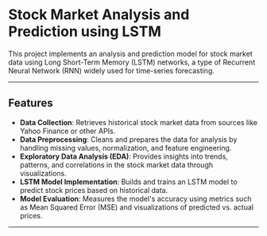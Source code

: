
# Stock Market Analysis and Prediction using LSTM

This project implements an analysis and prediction model for stock market data using Long Short-Term Memory (LSTM) networks, a type of Recurrent Neural Network (RNN) widely used for time-series forecasting.

---

## Features

- **Data Collection**: Retrieves historical stock market data from sources like Yahoo Finance or other APIs.
- **Data Preprocessing**: Cleans and prepares the data for analysis by handling missing values, normalization, and feature engineering.
- **Exploratory Data Analysis (EDA)**: Provides insights into trends, patterns, and correlations in the stock market data through visualizations.
- **LSTM Model Implementation**: Builds and trains an LSTM model to predict stock prices based on historical data.
- **Model Evaluation**: Measures the model's accuracy using metrics such as Mean Squared Error (MSE) and visualizations of predicted vs. actual prices.

---

